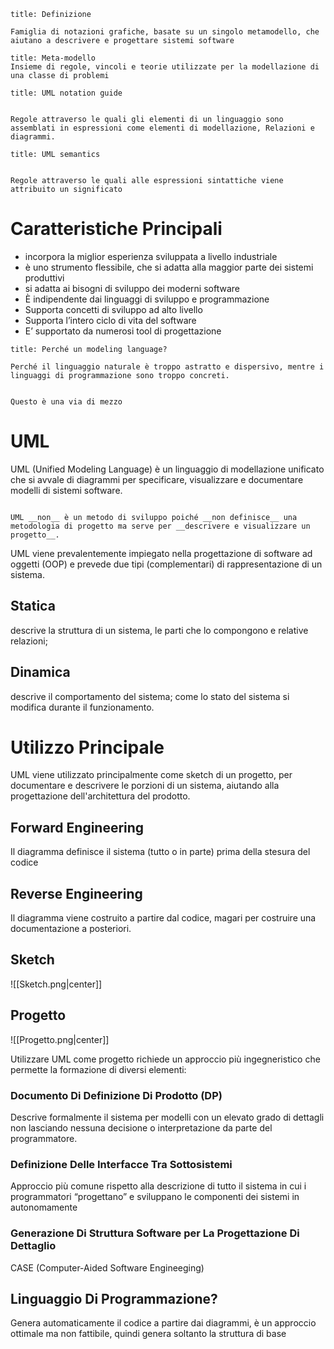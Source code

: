 ```ad-tldr
title: Definizione

Famiglia di notazioni grafiche, basate su un singolo metamodello, che aiutano a descrivere e progettare sistemi software

```

```ad-info
title: Meta-modello
Insieme di regole, vincoli e teorie utilizzate per la modellazione di una classe di problemi

```

```ad-info
title: UML notation guide


Regole attraverso le quali gli elementi di un linguaggio sono assemblati in espressioni come elementi di modellazione, Relazioni e diagrammi.

```


```ad-info
title: UML semantics


Regole attraverso le quali alle espressioni sintattiche viene attribuito un significato
```

# Caratteristiche Principali

- incorpora la miglior esperienza sviluppata a livello industriale
- è uno strumento flessibile, che si adatta alla maggior parte dei sistemi produttivi
- si adatta ai bisogni di sviluppo dei moderni software
- È indipendente dai linguaggi di sviluppo e programmazione
- Supporta concetti di sviluppo ad alto livello
- Supporta l’intero ciclo di vita del software
- E’ supportato da numerosi tool di progettazione

```ad-question
title: Perché un modeling language?

Perché il linguaggio naturale è troppo astratto e dispersivo, mentre i linguaggi di programmazione sono troppo concreti.


Questo è una via di mezzo

```

# UML

UML (Unified Modeling Language) è un linguaggio di modellazione unificato che si avvale di diagrammi per specificare, visualizzare e documentare modelli di sistemi software.

```ad-attention

UML __non__ è un metodo di sviluppo poiché __non definisce__ una metodologia di progetto ma serve per __descrivere e visualizzare un progetto__.

```

UML viene prevalentemente impiegato nella progettazione di software ad oggetti (OOP) e prevede due tipi (complementari) di rappresentazione di un sistema.

## Statica

descrive la struttura di un sistema, le parti che lo compongono e relative relazioni;

## Dinamica

descrive il comportamento del sistema; come lo stato del sistema si modifica durante il funzionamento.

# Utilizzo Principale

UML viene utilizzato principalmente come sketch di un progetto, per documentare e descrivere le porzioni di un sistema, aiutando alla progettazione dell'architettura del prodotto.

## Forward Engineering

Il diagramma definisce il sistema (tutto o in parte) prima della stesura del codice

## Reverse Engineering

Il diagramma viene costruito a partire dal codice, magari per costruire una documentazione a posteriori.

## Sketch

![[Sketch.png|center]]

## Progetto

![[Progetto.png|center]]

Utilizzare UML come progetto richiede un approccio più ingegneristico che permette la formazione di diversi elementi:

### Documento Di Definizione Di Prodotto (DP)

Descrive formalmente il sistema per modelli con un elevato grado di dettagli non lasciando nessuna decisione o interpretazione da parte del programmatore.

### Definizione Delle Interfacce Tra Sottosistemi

Approccio più comune rispetto alla descrizione di tutto il sistema in cui i programmatori “progettano” e sviluppano le componenti dei sistemi in autonomamente

### Generazione Di Struttura Software per La Progettazione Di Dettaglio

CASE (Computer-Aided Software Engineeging)

## Linguaggio Di Programmazione?

Genera automaticamente il codice a partire dai diagrammi, è un approccio ottimale ma non fattibile, quindi genera soltanto la struttura di base
